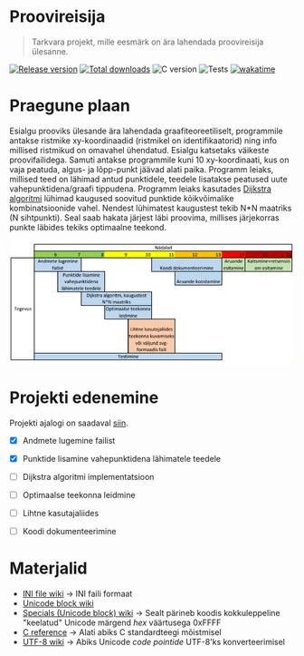 # Proovireisija

> Tarkvara projekt, mille eesmärk on ära lahendada proovireisija ülesanne.

[![Release version](https://img.shields.io/github/v/release/makuke1234/ProoviReisija?display_name=release&include_prereleases)](https://github.com/makuke1234/ProoviReisija/releases/latest)
[![Total downloads](https://img.shields.io/github/downloads/makuke1234/ProoviReisija/total)](https://github.com/makuke1234/ProoviReisija/releases)
![C version](https://img.shields.io/badge/version-C11-blue.svg)
![Tests](https://img.shields.io/badge/build-none-red.svg)
[![wakatime](https://wakatime.com/badge/github/makuke1234/ProoviReisija.svg)](https://wakatime.com/badge/github/makuke1234/ProoviReisija)


# Praegune plaan

Esialgu prooviks ülesande ära lahendada graafiteoreetiliselt, programmile antakse ristmike xy-koordinaadid
(ristmikel on identifikaatorid) ning info millised ristmikud on omavahel ühendatud. Esialgu katsetaks
väikeste proovifailidega. Samuti antakse programmile kuni 10 xy-koordinaati, kus on vaja peatuda, algus- ja lõpp-punkt jäävad alati paika.
Programm leiaks, millised teed on lähimad antud punktidele, teedele lisatakse peatused uute vahepunktidena/graafi tippudena.
Programm leiaks kasutades [Dijkstra algoritmi](https://en.wikipedia.org/wiki/Dijkstra%27s_algorithm) lühimad kaugused soovitud punktide kõikvõimalike kombinatsioonide vahel.
Nendest lühimatest kaugustest tekib N*N maatriks (N sihtpunkti). Seal saab hakata järjest läbi proovima, millises järjekorras punkte läbides
tekiks optimaalne teekond.

![Ajakava](./images/ajakava.png)


# Projekti edenemine

Projekti ajalogi on saadaval [siin](./ajalogi.txt).

- [x] Andmete lugemine failist
- [x] Punktide lisamine vahepunktidena lähimatele teedele
- [ ] Dijkstra algoritmi implementatsioon
- [ ] Optimaalse teekonna leidmine
- [ ] Lihtne kasutajaliides
- [ ] Koodi dokumenteerimine


# Materjalid

- [INI file wiki](https://en.wikipedia.org/wiki/INI_file) -> INI faili formaat
- [Unicode block wiki](https://en.wikipedia.org/wiki/Unicode_block)
- [Specials (Unicode block) wiki](https://en.wikipedia.org/wiki/Specials_(Unicode_block)) -> Sealt pärineb koodis kokkuleppeline "keelatud" Unicode märgend *hex* väärtusega 0xFFFF
- [C reference](https://en.cppreference.com/w/c) -> Alati abiks C standardteegi mõistmisel
- [UTF-8 wiki](https://en.wikipedia.org/wiki/UTF-8#Encoding) -> Abiks Unicode *code pointide* UTF-8'ks konverteerimisel
